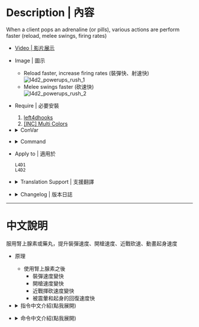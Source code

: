 # Description | 內容
When a client pops an adrenaline (or pills), various actions are perform faster (reload, melee swings, firing rates)

* [Video | 影片展示](https://youtu.be/nllanhfXYjY)

* Image | 圖示
    * Reload faster, increase firing rates (裝彈快、射速快)
     <br/>![l4d2_powerups_rush_1](image/l4d2_powerups_rush_1.gif)
    * Melee swings faster (砍速快)
    <br/>![l4d2_powerups_rush_2](image/l4d2_powerups_rush_2.gif)

* Require | 必要安裝
    1. [left4dhooks](https://forums.alliedmods.net/showthread.php?t=321696)
	2. [[INC] Multi Colors](https://github.com/fbef0102/L4D1_2-Plugins/releases/tag/Multi-Colors)

* <details><summary>ConVar</summary>

    * cfg/sourcemod/l4d2_powerups_rush.cfg
        ```php
        // (L4D2) If 1, set adrenaline effect time same as l4d_powerups_duration (Progress bar faster, such as use kits faster, save teammates faster... etc)
        l4d_powerups_add_adrenaline_effect "1"

        // If 1, players will be given adrenaline when leaving saferoom? (0 = OFF)
        l4d_powerups_adren_give_on "0"

        // (1.0 = Minspeed(Default speed) 2.0 = 2x speed of recovery
        l4d_powerups_animspeed "2.0"

        // How are players notified when connecting to server about the powerups? (0: Disable, 1:In chat, 2: In Hint Box, 3: Chat/Hint Both)
        l4d_powerups_broadcast_type "1"

        // Changes how countdown timer hint display. (0: Disable, 1:In chat, 2: In Hint Box, 3: In center text)
        l4d_powerups_coutdown_type "2"

        // How long should the duration of the boosts last?
        l4d_powerups_duration "20"

        // Changes how activation hint and deactivation hint display. (0: Disable, 1:In chat, 2: In Hint Box, 3: In center text)
        l4d_powerups_notify_type "1"

        // If 1, players will be given pills when leaving saferoom? (0 = OFF)
        l4d_powerups_pills_give_on "0"

        // The luckey change for pills that will grant the boost. (1 = 1/1  2 = 1/2  3 = 1/3  4 = 1/4  etc.)
        l4d_powerups_pills_luck "3"

        // If 1, enable this plugin ? (0 = Disable)
        l4d_powerups_plugin_on "1"

        // If 1, players will be given either adrenaline or pills when leaving saferoom? (0 = OFF)
        l4d_powerups_random_give_on "0"

        // The interval between bullets fired is multiplied by this value. WARNING: a short enough interval will make SMGs' and rifles' firing accuracy distorted (clamped between 0.02 ~ 0.9)
        l4d_powerups_weaponfiring_rate "0.7"

        // The interval for swinging melee weapon (clamped between 0.3 ~ 0.9)
        l4d_powerups_weaponmelee_rate "0.45"

        // The interval incurred by reloading is multiplied by this value (clamped between 0.2 ~ 0.9)
        l4d_powerups_weaponreload_rate "0.5714"
        ```
</details>

* <details><summary>Command</summary>

    * **Adm gives Adrenaline to all Survivors. (Adm Required: ADMFLAG_CHEATS)**
        ```php
        sm_giveadren
        ```

    * **Adm gives Pills to all Survivors. (Adm Required: ADMFLAG_CHEATS)**
        ```php
        sm_givepills
        ```

    * **Adm gives Random item (Adrenaline or Pills) to all Survivors. (Adm Required: ADMFLAG_CHEATS)**
        ```php
        sm_giverandom
        ```
</details>

* Apply to | 適用於
    ```
    L4D1
    L4D2
    ```

* <details><summary>Translation Support | 支援翻譯</summary>

	```
	English
	繁體中文
	简体中文
	Russian
	```
</details>

* <details><summary>Changelog | 版本日誌</summary>

    ```php
    //Dusty1029 @ 2010
    //HarryPotter @ 2021-2023
    ```
    * v1.0h (2023-7-5)
        * Add translation

    * v2.2.1
        * [AlliedModder Post](https://forums.alliedmods.net/showpost.php?p=2748223&postcount=15)
        * Remke code
        * Fixed error
        * Fixed Memory leak
        * Powerup returning to normal when player changes team or dies
        * Adrenaline makes you react faster to knockdowns and staggers (Combine with [[L4D2]Adrenaline_Recovery by Lux](https://forums.alliedmods.net/showthread.php?p=2606439))
        * Message display type (chat or hint box or center text)
        * (L4D2) Set adrenaline effect time longer then default 15s

    * v2.0.1
        * [Original plugin from Dusty1029](https://forums.alliedmods.net/showthread.php?t=127513)
</details>

- - - -
# 中文說明
服用腎上腺素或藥丸，提升裝彈速度、開槍速度、近戰砍速、動畫起身速度

* 原理
    * 使用腎上腺素之後
        * 裝彈速度變快
        * 開槍速度變快
        * 近戰揮砍速度變快
        * 被震暈和起身的回復速度快

* <details><summary>指令中文介紹(點我展開)</summary>

    * cfg/sourcemod/l4d2_powerups_rush.cfg
        ```php
        // 為1時, 開啟這個插件 (0 = 關閉插件)
        l4d_powerups_plugin_on "1"

        // (只限二代) 為1時, 腎上腺素的效果時間與官方指令l4d_powerups_duration設置的值相等 (譬如拯救隊友變快、治療變快、罐汽油變快... 等等)
        l4d_powerups_add_adrenaline_effect "1"

        // 為1時, 當玩家離開安全室時給予腎上腺素
        l4d_powerups_adren_give_on "0"

        // 為1時, 當玩家離開安全室時給予止痛藥
        l4d_powerups_pills_give_on "0"

        // 為1時, 當玩家離開安全室時給予止痛藥或腎上腺素(隨機二選一) (0 = OFF)
        l4d_powerups_random_give_on "0"

        // 被震暈以及起身回復的速度 (1.0 = 預設 2.0 = 兩倍快 )
        l4d_powerups_animspeed "2.0"

        // 如何提示給玩家知道藥效的功能? (0: 關閉提示, 1:聊天框, 2: 螢幕下方黑底白字框, 3: 螢幕正中間)
        l4d_powerups_broadcast_type "1"

        // 如何顯示藥效的剩餘時間 (0: 關閉提示, 1:聊天框, 2: 螢幕下方黑底白字框, 3: 螢幕正中間)
        l4d_powerups_coutdown_type "2"

        // 如何顯示服用生效與失效的提示 (0: 關閉提示, 1:聊天框, 2: 螢幕下方黑底白字框, 3: 螢幕正中間)
        l4d_powerups_notify_type "1"

        // 止痛藥丸也會獲得跟腎上腺素一樣的效果，機率為 (1 = 1/1  2 = 1/2  3 = 1/3  4 = 1/4 等等)
        l4d_powerups_pills_luck "3"

        // 腎上腺素的效時間多長?
        l4d_powerups_duration "20"

        // 設置開槍射速 (介於 0.02 ~ 0.9)
        l4d_powerups_weaponfiring_rate "0.7"

        // 設置近戰砍速 (介於 0.3 ~ 0.9)
        l4d_powerups_weaponmelee_rate "0.45"

        // 設置裝彈速度 (介於 0.2 ~ 0.9)
        l4d_powerups_weaponreload_rate "0.5714"
        ```
</details>

* <details><summary>命令中文介紹(點我展開)</summary>

    * **管理員給予所有倖存者腎上腺素 (權限: ADMFLAG_CHEATS)**
        ```php
        sm_giveadren
        ```

    * **管理員給予所有倖存者藥丸 (權限: ADMFLAG_CHEATS)**
        ```php
        sm_givepills
        ```

    * **管理員給予所有倖存者藥丸或腎上腺素 (隨機二選一). (權限: ADMFLAG_CHEATS)**
        ```php
        sm_giverandom
        ```
</details>
